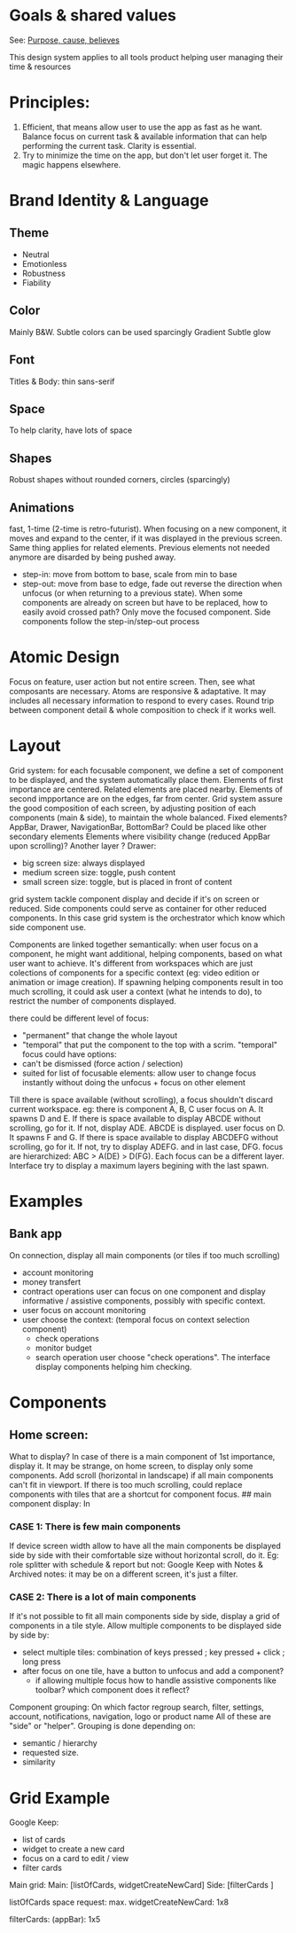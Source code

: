 # Goals & shared values

See: [Purpose, cause, believes](https://github.com/AutoScheduleJS/org/blob/master/README.md#the-purpose-cause--believes)

This design system applies to all tools product helping user managing their time & resources

# Principles:

1. Efficient, that means allow user to use the app as fast as he want. Balance focus on current task & available information that can help performing the current task. Clarity is essential.
2. Try to minimize the time on the app, but don't let user forget it. The magic happens elsewhere.

# Brand Identity & Language

## Theme

 - Neutral
 - Emotionless
 - Robustness
 - Fiability

## Color

Mainly B&W. Subtle colors can be used sparcingly
Gradient
Subtle glow

## Font

Titles & Body: thin sans-serif

## Space

To help clarity, have lots of space

## Shapes

Robust shapes without rounded corners, circles (sparcingly)

## Animations

fast, 1-time (2-time is retro-futurist). When focusing on a new component, it moves and expand to the center, if it was displayed in the previous screen. Same thing applies for related elements. Previous elements not needed anymore are disarded by being pushed away.
 - step-in: move from bottom to base, scale from min to base
 - step-out: move from base to edge, fade out
reverse the direction when unfocus (or when returning to a previous state).
When some components are already on screen but have to be replaced, how to easily avoid crossed path?
Only move the focused component. Side components follow the step-in/step-out process

# Atomic Design

Focus on feature, user action but not entire screen. Then, see what composants are necessary. Atoms are responsive & adaptative. It may includes all necessary information to respond to every cases. Round trip between component detail & whole composition to check if it works well.

# Layout

Grid system: for each focusable component, we define a set of component to be displayed, and the system automatically place them.
Elements of first importance are centered. Related elements are placed nearby. Elements of second impportance are on the edges, far from center.
Grid system assure the good composition of each screen, by adjusting position of each components (main & side), to maintain the whole balanced.
Fixed elements? AppBar, Drawer, NavigationBar, BottomBar? Could be placed like other secondary elements
Elements where visibility change (reduced AppBar upon scrolling)? Another layer ?
Drawer:
- big screen size: always displayed
- medium screen size: toggle, push content
- small screen size: toggle, but is placed in front of content

grid system tackle component display and decide if it's on screen or reduced. Side components could serve as container for other reduced components. In this case grid system is the orchestrator which know which side component use.

Components are linked together semantically: when user focus on a component, he might want additional, helping components, based on what user want to achieve. It's different from workspaces which are just colections of components for a specific context (eg: video edition or animation or image creation). If spawning helping components result in too much scrolling, it could ask user a context (what he intends to do), to restrict the number of components displayed.

there could be different level of focus:
- "permanent" that change the whole layout
- "temporal" that put the component to the top with a scrim.
"temporal" focus could have options:
- can't be dismissed (force action / selection)
- suited for list of focusable elements: allow user to change focus instantly without doing the unfocus + focus on other element

Till there is space available (without scrolling), a focus shouldn't discard current workspace.
eg: there is component A, B, C
user focus on A. It spawns D and E.
If there is space available to display ABCDE without scrolling, go for it. If not, display ADE.
ABCDE is displayed.
user focus on D. It spawns F and G.
If there is space available to display ABCDEFG without scrolling, go for it. If not, try to display ADEFG. and in last case, DFG.
focus are hierarchized: ABC > A(DE) > D(FG). Each focus can be a different layer. Interface try to display a maximum layers begining with the last spawn.

# Examples

## Bank app

On connection, display all main components (or tiles if too much scrolling)
- account monitoring
- money transfert
- contract operations
user can focus on one component and display informative / assistive components, possibly with specific context.
- user focus on account monitoring
- user choose the context: (temporal focus on context selection component)
  - check operations
  - monitor budget
  - search operation
user choose "check operations". The interface display components helping him checking.

# Components
## Home screen:
What to display? In case of there is a main component of 1st importance, display it. It may be strange, on home screen, to display only some components. Add scroll (horizontal in landscape) if all main components can't fit in viewport.
If there is too much scrolling, could replace components with tiles that are a shortcut for component focus.
## main component display:
In
### CASE 1: There is few main components
If device screen width allow to have all the main components be displayed side by side with their comfortable size without horizontal scroll, do it.
Eg: role splitter with schedule & report
but not: Google Keep with Notes & Archived notes: it may be on a different screen, it's just a filter.
### CASE 2: There is a lot of main components
If it's not possible to fit all main components side by side, display a grid of components in a tile style.
Allow multiple components to be displayed side by side by:
- select multiple tiles: combination of keys pressed ; key pressed + click ; long press
- after focus on one tile, have a button to unfocus and add a component?
  - if allowing multiple focus how to handle assistive components like toolbar? which component does it reflect?

Component grouping:
On which factor regroup search, filter, settings, account, notifications, navigation, logo or product name
All of these are "side" or "helper". Grouping is done depending on:
 - semantic / hierarchy
 - requested size.
 - similarity

# Grid Example

Google Keep:
 - list of cards
 - widget to create a new card
 - focus on a card to edit / view
 - filter cards

 Main grid:
 Main: [listOfCards, widgetCreateNewCard]
 Side: [filterCards ]

 listOfCards space request: max.
 widgetCreateNewCard: 1x8

 filterCards: (appBar): 1x5
